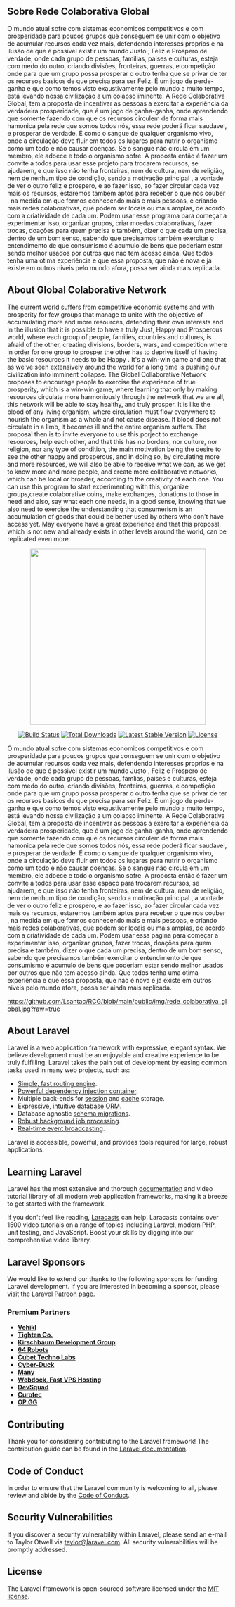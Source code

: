 
## Sobre Rede Colaborativa Global

O mundo atual sofre com sistemas economicos competitivos e com prosperidade para poucos grupos que conseguem se unir com o objetivo de acumular recursos cada vez mais, defendendo interesses proprios e na ilusão de que é possivel existir um mundo Justo , Feliz e Prospero de verdade, onde cada grupo de pessoas, familias, paises e culturas, esteja com medo do outro, criando divisões, fronteiras, guerras, e competição onde para que um grupo possa prosperar o outro tenha que se privar de ter os recursos basicos de que precisa para ser Feliz. É um jogo de perde-ganha e que como temos visto exaustivamente pelo mundo a muito tempo, está levando nossa civilização a um colapso iminente.
A Rede Colaborativa Global, tem a proposta de incentivar as pessoas a exercitar a experiência da verdadeira prosperidade, que é um jogo de ganha-ganha, onde aprendendo que somente fazendo com que os recursos circulem de forma mais hamonica pela rede que somos todos nós, essa rede poderá ficar saudavel, e prosperar de verdade. É como o sangue de qualquer organismo vivo, onde a circulação deve fluir em todos os lugares para nutrir o organismo como um todo e não causar doenças. Se o sangue não circula em um membro, ele adoece e todo o organismo sofre.
A proposta então é fazer um convite a todos para usar esse projeto para trocarem recursos, se ajudarem, e que isso não tenha fronteiras, nem de cultura, nem de religião, nem de nenhum tipo de condição, sendo a motivação principal , a vontade de ver o outro feliz e prospero, e ao fazer isso, ao fazer circular cada vez mais os recursos, estaremos também aptos para receber o que nos couber , na medida em que formos conhecendo mais e mais pessoas, e criando mais redes colaborativas, que podem ser locais ou mais amplas, de acordo com a criatividade de cada um.
Podem usar esse programa para começar a experimentar isso, organizar grupos, criar moedas colaborativas, fazer trocas, doações para quem precisa e também, dizer o que cada um precisa, dentro de um bom senso, sabendo que precisamos também exercitar o entendimento de que consumismo é acumulo de bens que poderiam estar sendo melhor usados por outros que não tem acesso ainda.
Que todos tenha uma otima experiência e que essa proposta, que não é nova e já existe em outros niveis pelo mundo afora, possa ser ainda mais replicada.

## About Global Colaborative Network

The current world suffers from competitive economic systems and with prosperity for few groups that manage to unite with the objective of accumulating more and more resources, defending their own interests and in the illusion that it is possible to have a truly Just, Happy and Prosperous world, where each group of people, families, countries and cultures, is afraid of the other, creating divisions, borders, wars, and competition where in order for one group to prosper the other has to deprive itself of having the basic resources it needs to be Happy . It's a win-win game and one that as we've seen extensively around the world for a long time is pushing our civilization into imminent collapse.
The Global Collaborative Network proposes to encourage people to exercise the experience of true prosperity, which is a win-win game, where learning that only by making resources circulate more harmoniously through the network that we are all, this network will be able to stay healthy, and truly prosper. It is like the blood of any living organism, where circulation must flow everywhere to nourish the organism as a whole and not cause disease. If blood does not circulate in a limb, it becomes ill and the entire organism suffers.
The proposal then is to invite everyone to use this porject to exchange resources, help each other, and that this has no borders, nor culture, nor religion, nor any type of condition, the main motivation being the desire to see the other happy and prosperous, and in doing so, by circulating more and more resources, we will also be able to receive what we can, as we get to know more and more people, and create more collaborative networks, which can be local or broader, according to the creativity of each one.
You can use this program to start experimenting with this, organize groups,create colaborative coins, make exchanges, donations to those in need and also, say what each one needs, in a good sense, knowing that we also need to exercise the understanding that consumerism is an accumulation of goods that could be better used by others who don't have access yet.
May everyone have a great experience and that this proposal, which is not new and already exists in other levels around the world, can be replicated even more.



<p align="center"><a href="https://laravel.com" target="_blank"><img src="https://raw.githubusercontent.com/laravel/art/master/logo-lockup/5%20SVG/2%20CMYK/1%20Full%20Color/laravel-logolockup-cmyk-red.svg" width="400"></a></p>

<p align="center">
<a href="https://travis-ci.org/laravel/framework"><img src="https://travis-ci.org/laravel/framework.svg" alt="Build Status"></a>
<a href="https://packagist.org/packages/laravel/framework"><img src="https://img.shields.io/packagist/dt/laravel/framework" alt="Total Downloads"></a>
<a href="https://packagist.org/packages/laravel/framework"><img src="https://img.shields.io/packagist/v/laravel/framework" alt="Latest Stable Version"></a>
<a href="https://packagist.org/packages/laravel/framework"><img src="https://img.shields.io/packagist/l/laravel/framework" alt="License"></a>
</p>

O mundo atual sofre com sistemas economicos competitivos e com prosperidade para poucos grupos que conseguem se unir com o objetivo de acumular recursos cada vez mais, defendendo interesses proprios e na ilusão de que é possivel existir um mundo Justo , Feliz e Prospero de verdade, onde cada grupo de pessoas, famlias, paises e culturas, esteja com medo do outro, criando divisões, fronteiras, guerras, e competição onde para que um grupo possa prosperar o outro tenha que se privar de ter os recursos basicos de que precisa para ser Feliz. É um jogo de perde-ganha e que como temos visto exaustivamente pelo mundo a muito tempo, está levando nossa civilização a um colapso iminente.
A Rede Colaborativa Global, tem a proposta de incentivar as pessoas a exercitar a experiência da verdadeira prosperidade, que é um jogo de ganha-ganha, onde aprendendo que somente fazendo com que os recursos circulem de forma mais hamonica pela rede que somos todos nós, essa rede poderá ficar saudavel, e prosperar de verdade. É como o sangue de qualquer organismo vivo, onde a circulação deve fluir em todos os lugares para nutrir o organismo como um todo e não causar doenças. Se o sangue não circula em um membro, ele adoece e todo o organismo sofre.
A proposta então é fazer um convite a todos para usar esse espaço para trocarem recursos, se ajudarem, e que isso não tenha fronteiras, nem de cultura, nem de religião, nem de nenhum tipo de condição, sendo a motivação principal , a vontade de ver o outro feliz e prospero, e ao fazer isso, ao fazer circular cada vez mais os recursos, estaremos também aptos para receber o que nos couber , na medida em que formos conhecendo mais e mais pessoas, e criando mais redes colaborativas, que podem ser locais ou mais amplas, de acordo com a criatividade de cada um.
Podem usar essa pagina para começar a experimentar isso, organizar grupos, fazer trocas, doações para quem precisa e também, dizer o que cada um precisa, dentro de um bom senso, sabendo que precisamos também exercitar o entendimento de que consumismo é acumulo de bens que poderiam estar sendo melhor usados por outros que não tem acesso ainda.
Que todos tenha uma otima experiência e que essa proposta, que não é nova e já existe em outros niveis pelo mundo afora, possa ser ainda mais replicada.

<a href="https://github.com/Lsantac/RCG/blob/main/public/img/rede_colaborativa_global.jpg?raw=true" alt="tela"></a>
https://github.com/Lsantac/RCG/blob/main/public/img/rede_colaborativa_global.jpg?raw=true

## About Laravel

Laravel is a web application framework with expressive, elegant syntax. We believe development must be an enjoyable and creative experience to be truly fulfilling. Laravel takes the pain out of development by easing common tasks used in many web projects, such as:

- [Simple, fast routing engine](https://laravel.com/docs/routing).
- [Powerful dependency injection container](https://laravel.com/docs/container).
- Multiple back-ends for [session](https://laravel.com/docs/session) and [cache](https://laravel.com/docs/cache) storage.
- Expressive, intuitive [database ORM](https://laravel.com/docs/eloquent).
- Database agnostic [schema migrations](https://laravel.com/docs/migrations).
- [Robust background job processing](https://laravel.com/docs/queues).
- [Real-time event broadcasting](https://laravel.com/docs/broadcasting).

Laravel is accessible, powerful, and provides tools required for large, robust applications.

## Learning Laravel

Laravel has the most extensive and thorough [documentation](https://laravel.com/docs) and video tutorial library of all modern web application frameworks, making it a breeze to get started with the framework.

If you don't feel like reading, [Laracasts](https://laracasts.com) can help. Laracasts contains over 1500 video tutorials on a range of topics including Laravel, modern PHP, unit testing, and JavaScript. Boost your skills by digging into our comprehensive video library.

## Laravel Sponsors

We would like to extend our thanks to the following sponsors for funding Laravel development. If you are interested in becoming a sponsor, please visit the Laravel [Patreon page](https://patreon.com/taylorotwell).

### Premium Partners

- **[Vehikl](https://vehikl.com/)**
- **[Tighten Co.](https://tighten.co)**
- **[Kirschbaum Development Group](https://kirschbaumdevelopment.com)**
- **[64 Robots](https://64robots.com)**
- **[Cubet Techno Labs](https://cubettech.com)**
- **[Cyber-Duck](https://cyber-duck.co.uk)**
- **[Many](https://www.many.co.uk)**
- **[Webdock, Fast VPS Hosting](https://www.webdock.io/en)**
- **[DevSquad](https://devsquad.com)**
- **[Curotec](https://www.curotec.com/services/technologies/laravel/)**
- **[OP.GG](https://op.gg)**

## Contributing

Thank you for considering contributing to the Laravel framework! The contribution guide can be found in the [Laravel documentation](https://laravel.com/docs/contributions).

## Code of Conduct

In order to ensure that the Laravel community is welcoming to all, please review and abide by the [Code of Conduct](https://laravel.com/docs/contributions#code-of-conduct).

## Security Vulnerabilities

If you discover a security vulnerability within Laravel, please send an e-mail to Taylor Otwell via [taylor@laravel.com](mailto:taylor@laravel.com). All security vulnerabilities will be promptly addressed.

## License

The Laravel framework is open-sourced software licensed under the [MIT license](https://opensource.org/licenses/MIT).
